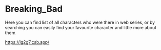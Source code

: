 # Breaking_Bad
Here you can find list of all characters who were there in web series, or by searching you can easily find your favourite character and little more about them.



https://lg2g7.csb.app/
